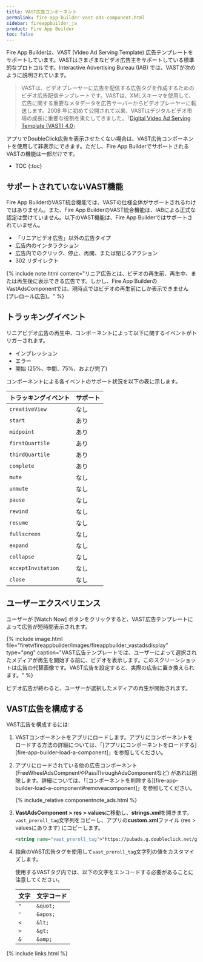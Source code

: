 ```yaml
---
title: VAST広告コンポーネント
permalink: fire-app-builder-vast-ads-component.html
sidebar: fireappbuilder_ja
product: Fire App Builder
toc: false
---
```


<style>
table.small {
max-width: 300px;
}
</style>


Fire App Builderは、VAST (Video Ad Serving Template) 広告テンプレートをサポートしています。VASTはさまざまなビデオ広告主をサポートしている標準的なプロトコルです。Interactive Advertising Bureau (IAB) では、VASTが次のように説明されています。

>VASTは、ビデオプレーヤーに広告を配信する広告タグを作成するためのビデオ広告配信テンプレートです。VASTは、XMLスキーマを使用して、広告に関する重要なメタデータを広告サーバーからビデオプレーヤーに転送します。2008 年に初めて公開されて以来、VASTはデジタルビデオ市場の成長に重要な役割を果たしてきました。「[Digital Video Ad Serving Template (VAST) 4.0](http://www.iab.com/guidelines/digital-video-ad-serving-template-vast-4-0/)」

アプリでDoubleClick広告を表示させたくない場合は、VAST広告コンポーネントを使用して非表示にできます。ただし、Fire App BuilderでサポートされるVASTの機能は一部だけです。

* TOC
{:toc}

## サポートされていないVAST機能

Fire App BuilderのVAST統合機能では、VASTの仕様全体がサポートされるわけではありません。また、Fire App BuilderのVAST統合機能は、IABによる正式な認定は受けていません。以下のVAST機能は、Fire App Builderではサポートされていません。

*  「リニアビデオ広告」以外の広告タイプ
*  広告内のインタラクション
*  広告内でのクリック、停止、再開、または閉じるアクション
*  302 リダイレクト

{% include note.html content="リニア広告とは、ビデオの再生前、再生中、または再生後に表示できる広告です。しかし、Fire App BuilderのVastAdsComponentでは、現時点ではビデオの再生前にしか表示できません (プレロール広告)。" %}

## トラッキングイベント

リニアビデオ広告の再生中、コンポーネントによって以下に関するイベントがトリガーされます。

*  インプレッション
*  エラー
*  開始 (25%、中間、75%、および完了)

コンポーネントによる各イベントのサポート状況を以下の表に示します。

<table class="grid">
  <thead>
    <tr>
      <th>トラッキングイベント</th>
      <th>サポート</th>
    </tr>
  </thead>
  <tbody>
    <tr>
      <td><code class="highlighter-rouge">creativeView</code></td>
      <td>なし</td>
    </tr>
    <tr>
      <td><code class="highlighter-rouge">start</code></td>
      <td>あり</td>
    </tr>
    <tr>
      <td><code class="highlighter-rouge">midpoint</code></td>
      <td>あり</td>
    </tr>
    <tr>
      <td><code class="highlighter-rouge">firstQuartile</code></td>
      <td>あり</td>
    </tr>
    <tr>
      <td><code class="highlighter-rouge">thirdQuartile</code></td>
      <td>あり</td>
    </tr>
    <tr>
      <td><code class="highlighter-rouge">complete</code></td>
      <td>あり</td>
    </tr>
    <tr>
      <td><code class="highlighter-rouge">mute</code></td>
      <td>なし</td>
    </tr>
    <tr>
      <td><code class="highlighter-rouge">unmute</code></td>
      <td>なし</td>
    </tr>
    <tr>
      <td><code class="highlighter-rouge">pause</code></td>
      <td>なし</td>
    </tr>
    <tr>
      <td><code class="highlighter-rouge">rewind</code></td>
      <td>なし</td>
    </tr>
    <tr>
      <td><code class="highlighter-rouge">resume</code></td>
      <td>なし</td>
    </tr>
    <tr>
      <td><code class="highlighter-rouge">fullscreen</code></td>
      <td>なし</td>
    </tr>
    <tr>
      <td><code class="highlighter-rouge">expand</code></td>
      <td>なし</td>
    </tr>
    <tr>
      <td><code class="highlighter-rouge">collapse</code></td>
      <td>なし</td>
    </tr>
    <tr>
      <td><code class="highlighter-rouge">acceptInvitation</code></td>
      <td>なし</td>
    </tr>
    <tr>
      <td><code class="highlighter-rouge">close</code></td>
      <td>なし</td>
    </tr>
  </tbody>
</table>

## ユーザーエクスペリエンス

ユーザーが [Watch Now] ボタンをクリックすると、VAST広告テンプレートによって広告が短時間表示されます。

{% include image.html file="firetv/fireappbuilder/images/fireappbuilder_vastadsdisplay" type="png" caption="VAST広告テンプレートでは、ユーザーによって選択されたメディアが再生を開始する前に、ビデオを表示します。このスクリーンショットは広告の代替画像です。VAST広告を設定すると、実際の広告に置き換えられます。" %}

ビデオ広告が終わると、ユーザーが選択したメディアの再生が開始されます。

## VAST広告を構成する

VAST広告を構成するには:

1.  VASTコンポーネントをアプリにロードします。アプリにコンポーネントをロードする方法の詳細については、「[アプリにコンポーネントをロードする][fire-app-builder-load-a-component]」を参照してください。
2.  アプリにロードされている他の広告コンポーネント (FreeWheelAdsCompnentやPassThroughAdsComponentなど) があれば削除します。詳細については、「[コンポーネントを削除する][fire-app-builder-load-a-component#removeacomponent]」を参照してください。
    
    {% include_relative componentnote_ads.html %}
    
2.  **VastAdsComponent > res > values**に移動し、**strings.xml**を開きます。`vast_preroll_tag`文字列をコピーし、アプリの**custom.xml**ファイル (res > valuesにあります) にコピーします。
    
    ```xml
    <string name="vast_preroll_tag">"https://pubads.g.doubleclick.net/gampad/ads?sz=640x480&amp;iu=/124319096/external/single_ad_samples&amp;ciu_szs=300x250&amp;impl=s&amp;gdfp_req=1&amp;env=vp&amp;output=vast&amp;unviewed_position_start=1&amp;cust_params=deployment%3Ddevsite%26sample_ct%3Dlinear&amp;correlator="</string>
    ```
    
3.  独自のVAST広告タグを使用して`vast_preroll_tag`文字列の値をカスタマイズします。

    使用するVASTタグ内では、以下の文字をエンコードする必要があることに注意してください。

    <table class="small">
      <thead>
        <tr>
          <th>文字</th>
          <th>文字コード</th>
        </tr>
      </thead>
      <tbody>
        <tr>
          <td><code class="highlighter-rouge">"</code></td>
          <td><code class="highlighter-rouge">&amp;quot;</code></td>
        </tr>
        <tr>
          <td><code class="highlighter-rouge">'</code></td>
          <td><code class="highlighter-rouge">&amp;apos;</code></td>
        </tr>
        <tr>
          <td><code class="highlighter-rouge">&lt;</code></td>
          <td><code class="highlighter-rouge">&amp;lt;</code></td>
        </tr>
        <tr>
          <td><code class="highlighter-rouge">&gt;</code></td>
          <td><code class="highlighter-rouge">&amp;gt;</code></td>
        </tr>
        <tr>
          <td><code class="highlighter-rouge">&amp;</code></td>
          <td><code class="highlighter-rouge">&amp;amp;</code></td>
        </tr>
      </tbody>
    </table>

{% include links.html %}

